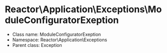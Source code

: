 Reactor\Application\Exceptions\ModuleConfiguratorExeption
===============






* Class name: ModuleConfiguratorExeption
* Namespace: Reactor\Application\Exceptions
* Parent class: Exception








